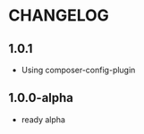 CHANGELOG
==============

1.0.1
-----------------
 * Using composer-config-plugin
 
1.0.0-alpha
-----------------
 * ready alpha
